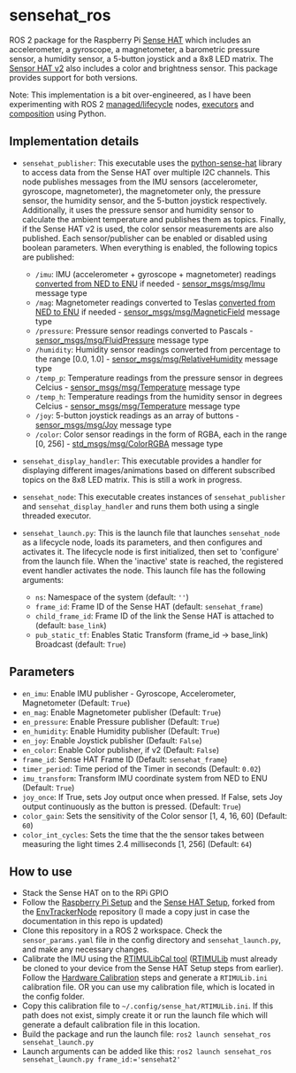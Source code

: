 # sensehat_ros
ROS 2 package for the Raspberry Pi [Sense HAT](https://www.raspberrypi.com/documentation/accessories/sense-hat.html) which includes an accelerometer, a gyroscope, a magnetometer, a barometric pressure sensor, a humidity sensor, a 5-button joystick and a 8x8 LED matrix. The [Sensor HAT v2](https://www.raspberrypi.com/products/sense-hat/) also includes a color and brightness sensor. This package provides support for both versions.

Note: This implementation is a bit over-engineered, as I have been experimenting with ROS 2 [managed/lifecycle](https://design.ros2.org/articles/node_lifecycle.html) nodes, [executors](https://docs.ros.org/en/humble/Concepts/About-Executors.html#executors) and [composition](https://github.com/ros2/examples/blob/rolling/rclpy/executors/examples_rclpy_executors/composed.py) using Python.

## Implementation details

* ```sensehat_publisher```: This executable uses the [python-sense-hat](https://github.com/astro-pi/python-sense-hat) library to access data from the Sense HAT over multiple I2C channels. This node publishes messages from the IMU sensors (accelerometer, gyroscope, magnetometer), the magnetometer only, the pressure sensor, the humidity sensor, and the 5-button joystick respectively. Additionally, it uses the pressure sensor and humidity sensor to calculate the ambient temperature and publishes them as topics. Finally, if the Sense HAT v2 is used, the color sensor measurements are also published. Each sensor/publisher can be enabled or disabled using boolean parameters. When everything is enabled, the following topics are published:

    * ```/imu```: IMU (accelerometer + gyroscope + magnetometer) readings [converted from NED to ENU](https://github.com/mavlink/mavros/issues/49) if needed - [sensor_msgs/msg/Imu](https://docs.ros2.org/foxy/api/sensor_msgs/msg/Imu.html) message type
    * ```/mag```: Magnetometer readings converted to Teslas [converted from NED to ENU](https://github.com/mavlink/mavros/issues/49) if needed - [sensor_msgs/msg/MagneticField](https://docs.ros2.org/foxy/api/sensor_msgs/msg/MagneticField.html) message type
    * ```/pressure```: Pressure sensor readings converted to Pascals - [sensor_msgs/msg/FluidPressure](https://docs.ros2.org/foxy/api/sensor_msgs/msg/FluidPressure.html) message type
    * ```/humidity```: Humidity sensor readings converted from percentage to the range [0.0, 1.0] - [sensor_msgs/msg/RelativeHumidity](https://docs.ros2.org/foxy/api/sensor_msgs/msg/RelativeHumidity.html) message type
    * ```/temp_p```: Temperature readings from the pressure sensor in degrees Celcius - [sensor_msgs/msg/Temperature](https://docs.ros2.org/foxy/api/sensor_msgs/msg/Temperature.html) message type
    * ```/temp_h```: Temperature readings from the humidity sensor in degrees Celcius - [sensor_msgs/msg/Temperature](https://docs.ros2.org/foxy/api/sensor_msgs/msg/Temperature.html) message type
    * ```/joy```: 5-button joystick readings as an array of buttons - [sensor_msgs/msg/Joy](https://docs.ros2.org/foxy/api/sensor_msgs/msg/Joy.html) message type
    * ```/color```: Color sensor readings in the form of RGBA, each in the range [0, 256] - [std_msgs/msg/ColorRGBA](https://docs.ros2.org/foxy/api/std_msgs/msg/ColorRGBA.html) message type

* ```sensehat_display_handler```: This executable provides a handler for displaying different images/animations based on different subscribed topics on the 8x8 LED matrix. This is still a work in progress.

* ```sensehat_node```: This executable creates instances of ```sensehat_publisher``` and ```sensehat_display_handler``` and runs them both using a single threaded executor. 

* ```sensehat_launch.py```: This is the launch file that launches ```sensehat_node``` as a  lifecycle node, loads its parameters, and then configures and activates it. The lifecycle node is first initialized, then set to 'configure' from the launch file. When the 'inactive' state is reached, the registered event handler activates the node. This launch file has the following arguments:
    * ```ns```: Namespace of the system (default: ```''```)
    * ```frame_id```: Frame ID of the Sense HAT (default: ```sensehat_frame```)
    * ```child_frame_id```: Frame ID of the link the Sense HAT is attached to (default: ```base_link```)
    * ```pub_static_tf```: Enables Static Transform (frame_id -> base_link) Broadcast (default: ```True```)

## Parameters

* ```en_imu```: Enable IMU publisher - Gyroscope, Accelerometer, Magnetometer (Default: ```True```)
* ```en_mag```: Enable Magnetometer publisher (Default: ```True```)
* ```en_pressure```: Enable Pressure publisher (Default: ```True```)
* ```en_humidity```: Enable Humidity publisher (Default: ```True```)
* ```en_joy```: Enable Joystick publisher (Default: ```False```)
* ```en_color```: Enable Color publisher, if v2 (Default: ```False```)
* ```frame_id```: Sense HAT Frame ID (Default: ```sensehat_frame```)
* ```timer_period```: Time period of the Timer in seconds (Default: ```0.02```)
* ```imu_transform```: Transform IMU coordinate system from NED to ENU (Default: ```True```)
* ```joy_once```: If True, sets Joy output once when pressed. If False, sets Joy output continuously as the button is pressed. (Default: ```True```)
* ```color_gain```:  Sets the sensitivity of the Color sensor [1, 4, 16, 60] (Default: ```60```)
* ```color_int_cycles```: Sets the time that the the sensor takes between measuring the light times 2.4 milliseconds [1, 256] (Default: ```64```)

## How to use

* Stack the Sense HAT on to the RPi GPIO 
* Follow the [Raspberry Pi Setup](https://gist.github.com/adityakamath/63eacf890381f9428f822742d49255c8) and the [Sense HAT Setup](https://gist.github.com/adityakamath/897d1933b3fe9ec5b7d388aabb7de9ef), forked from the [EnvTrackerNode](https://github.com/J-Pai/EnvTrackerNode) repository (I made a copy just in case the documentation in this repo is updated) 
* Clone this repository in a ROS 2 workspace. Check the ```sensor_params.yaml``` file in the config directory and ```sensehat_launch.py```, and make any necessary changes.
* Calibrate the IMU using the [RTIMULibCal tool](https://github.com/RPi-Distro/RTIMULib/tree/master/Linux/RTIMULibCal) ([RTIMULib](https://github.com/RPi-Distro/RTIMULib) must already be cloned to your device from the Sense HAT Setup steps from earlier). Follow the [Hardware Calibration](https://www.raspberrypi.com/documentation/accessories/sense-hat.html#hardware-calibration) steps and generate a ```RTIMULib.ini``` calibration file. OR you can use my calibration file, which is located in the config folder.
* Copy this calibration file to ```~/.config/sense_hat/RTIMULib.ini```. If this path does not exist, simply create it or run the launch file which will generate a default calibration file in this location.
* Build the package and run the launch file: ```ros2 launch sensehat_ros sensehat_launch.py```
* Launch arguments can be added like this: ```ros2 launch sensehat_ros sensehat_launch.py frame_id:='sensehat2'```
